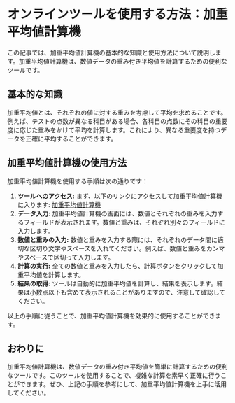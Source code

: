 オンラインツールを使用する方法：加重平均値計算機
========================

この記事では、加重平均値計算機の基本的な知識と使用方法について説明します。加重平均値計算機は、数値データの重み付き平均値を計算するための便利なツールです。

基本的な知識
------

加重平均値とは、それぞれの値に対する重みを考慮して平均を求めることです。例えば、テストの点数が異なる科目がある場合、各科目の点数にその科目の重要度に応じた重みをかけて平均を計算します。これにより、異なる重要度を持つデータを正確に平均することができます。

加重平均値計算機の使用方法
-------------

加重平均値計算機を使用する手順は次の通りです：

1. **ツールへのアクセス:** まず、以下のリンクにアクセスして加重平均値計算機に入ります: [加重平均値計算機](https://www.onlinecalculatorsfree.com/ja/math/weighted-average-calculator.html)
2. **データ入力:** 加重平均値計算機の画面には、数値とそれぞれの重みを入力するフィールドが表示されます。数値と重みは、それぞれ別々のフィールドに入力します。
3. **数値と重みの入力:** 数値と重みを入力する際には、それぞれのデータ間に適切な区切り文字やスペースを入れてください。例えば、数値と重みをカンマやスペースで区切って入力します。
4. **計算の実行:** 全ての数値と重みを入力したら、計算ボタンをクリックして加重平均値を計算します。
5. **結果の取得:** ツールは自動的に加重平均値を計算し、結果を表示します。結果は小数点以下も含めて表示されることがありますので、注意して確認してください。

以上の手順に従うことで、加重平均値計算機を効果的に使用することができます。

おわりに
----

加重平均値計算機は、数値データの重み付き平均値を簡単に計算するための便利なツールです。このツールを使用することで、複雑な計算を素早く正確に行うことができます。ぜひ、上記の手順を参考にして、加重平均値計算機を上手に活用してください。